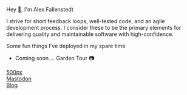 <p align="left">Hey 👋, I'm Alex Fallenstedt</p>
<p align="left">I strive for short feedback loops, well-tested code, and an agile development process. I consider these to be the primary elements for delivering quality and maintainable software with high-confidence.</p>


Some fun things I've deployed in my spare time
-  Coming soon ... Garden Tour 📷



<p align="left">
<a href="https://500px.com/p/alexanderfallenstedt?view=photos" target="blank">500px</a>
<br>
<a href="https://indieweb.social/web/@Fallenstedt" target="blank">Mastodon</a>
<br>
<a href="https://fallenstedt.com" target="blank">Blog</a>
</p>
